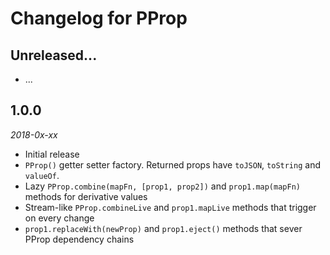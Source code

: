 # Changelog for PProp

## Unreleased...
<!-- Add new lines here. Version number will be decided later -->
* ...


## 1.0.0
_2018-0x-xx_
* Initial release
* `PProp()` getter setter factory. Returned props have `toJSON`, `toString` and `valueOf`.
* Lazy `PProp.combine(mapFn, [prop1, prop2])` and `prop1.map(mapFn)` methods for derivative values
* Stream-like `PProp.combineLive` and `prop1.mapLive` methods that trigger on every change
* `prop1.replaceWith(newProp)` and `prop1.eject()` methods that sever PProp dependency chains

